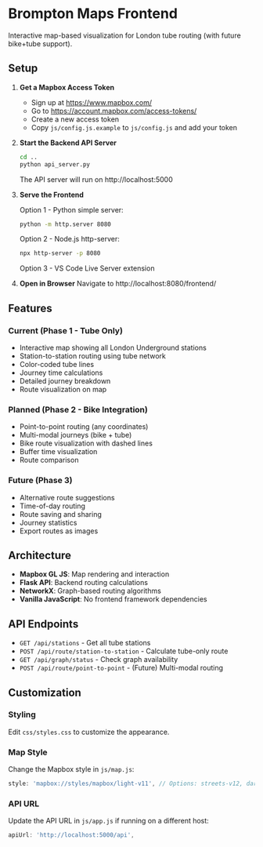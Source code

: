 # Brompton Maps Frontend

Interactive map-based visualization for London tube routing (with future bike+tube support).

## Setup

1. **Get a Mapbox Access Token**
   - Sign up at https://www.mapbox.com/
   - Go to https://account.mapbox.com/access-tokens/
   - Create a new access token
   - Copy `js/config.js.example` to `js/config.js` and add your token

2. **Start the Backend API Server**
   ```bash
   cd ..
   python api_server.py
   ```
   The API server will run on http://localhost:5000

3. **Serve the Frontend**

   Option 1 - Python simple server:
   ```bash
   python -m http.server 8080
   ```

   Option 2 - Node.js http-server:
   ```bash
   npx http-server -p 8080
   ```

   Option 3 - VS Code Live Server extension

4. **Open in Browser**
   Navigate to http://localhost:8080/frontend/

## Features

### Current (Phase 1 - Tube Only)
- Interactive map showing all London Underground stations
- Station-to-station routing using tube network
- Color-coded tube lines
- Journey time calculations
- Detailed journey breakdown
- Route visualization on map

### Planned (Phase 2 - Bike Integration)
- Point-to-point routing (any coordinates)
- Multi-modal journeys (bike + tube)
- Bike route visualization with dashed lines
- Buffer time visualization
- Route comparison

### Future (Phase 3)
- Alternative route suggestions
- Time-of-day routing
- Route saving and sharing
- Journey statistics
- Export routes as images

## Architecture

- **Mapbox GL JS**: Map rendering and interaction
- **Flask API**: Backend routing calculations
- **NetworkX**: Graph-based routing algorithms
- **Vanilla JavaScript**: No frontend framework dependencies

## API Endpoints

- `GET /api/stations` - Get all tube stations
- `POST /api/route/station-to-station` - Calculate tube-only route
- `GET /api/graph/status` - Check graph availability
- `POST /api/route/point-to-point` - (Future) Multi-modal routing

## Customization

### Styling
Edit `css/styles.css` to customize the appearance.

### Map Style
Change the Mapbox style in `js/map.js`:
```javascript
style: 'mapbox://styles/mapbox/light-v11', // Options: streets-v12, dark-v11, satellite-v9
```

### API URL
Update the API URL in `js/app.js` if running on a different host:
```javascript
apiUrl: 'http://localhost:5000/api',
```
